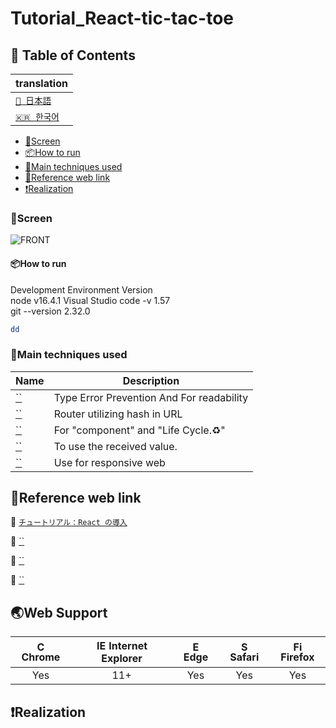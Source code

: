 # Tutorial_React-tic-tac-toe

## 🚩 Table of Contents

| translation                            |
| -------------------------------------- |
| [`🎌 日本語`](./contents/jp/README.md) |
| [`🇰🇷 한국어`](./contents/kr/README.md) |

- [🗼Screen](#screen)
- [📦How to run](#how-to-run)
- [🔧Main techniques used](#main-techniques-used)
- [🔎Reference web link](#reference-web-link)
- [❗Realization](#realization)

### 🗼Screen

![FRONT]()


#### 📦How to run

Development Environment Version  
node v16.4.1 
Visual Studio code -v 1.57  
git --version 2.32.0

```sh
dd
```

### 🔧Main techniques used

| Name                                                                                                                    | Description                                |
| ----------------------------------------------------------------------------------------------------------------------- | ------------------------------------------ |
| [``]()               | Type Error Prevention And For readability  |
| [``]()                           | Router utilizing hash in URL               |
| [``]()            | For "component" and "Life Cycle.:recycle:" |
| [``]()                          | To use the received value.                 |
| [``]() | Use for responsive web                     |


## 🔎Reference web link

:book: [`チュートリアル：React の導入`](https://ja.reactjs.org/tutorial/tutorial.html)

:book: [``]()

:book: [``]()

:book: [``]()

## 🌏Web Support

| <img src="https://user-images.githubusercontent.com/1215767/34348387-a2e64588-ea4d-11e7-8267-a43365103afe.png" alt="Chrome" width="16px" height="16px" /> Chrome | <img src="https://user-images.githubusercontent.com/1215767/34348590-250b3ca2-ea4f-11e7-9efb-da953359321f.png" alt="IE" width="16px" height="16px" /> Internet Explorer | <img src="https://user-images.githubusercontent.com/1215767/34348380-93e77ae8-ea4d-11e7-8696-9a989ddbbbf5.png" alt="Edge" width="16px" height="16px" /> Edge | <img src="https://user-images.githubusercontent.com/1215767/34348394-a981f892-ea4d-11e7-9156-d128d58386b9.png" alt="Safari" width="16px" height="16px" /> Safari | <img src="https://user-images.githubusercontent.com/1215767/34348383-9e7ed492-ea4d-11e7-910c-03b39d52f496.png" alt="Firefox" width="16px" height="16px" /> Firefox |
| :--------------------------------------------------------------------------------------------------------------------------------------------------------------: | :---------------------------------------------------------------------------------------------------------------------------------------------------------------------: | :----------------------------------------------------------------------------------------------------------------------------------------------------------: | :--------------------------------------------------------------------------------------------------------------------------------------------------------------: | :----------------------------------------------------------------------------------------------------------------------------------------------------------------: |
|                                                                               Yes                                                                                |                                                                                   11+                                                                                   |                                                                             Yes                                                                              |                                                                               Yes                                                                                |                                                                                Yes                                                                                 |

## ❗Realization


